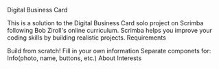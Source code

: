 Digital Business Card

This is a solution to the Digital Business Card solo project on Scrimba following Bob Ziroll's online curriculum. Scrimba helps you improve your coding skills by building realistic projects.
Requirements

Build from scratch!
Fill in your own information
Separate componets for:
    Info(photo, name, buttons, etc.)
    About
    Interests
